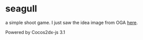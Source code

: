 # seagull
a simple shoot game.
I just saw the idea image from OGA [here](http://opengameart.org/content/the-bald-man-versus-the-pooping-seagulls).

Powered by Cocos2dx-js 3.1
